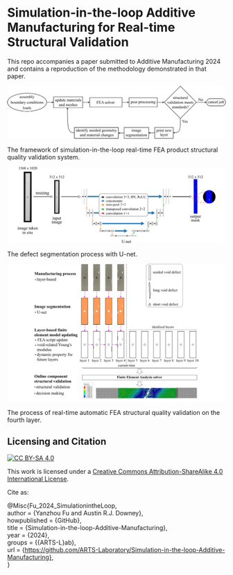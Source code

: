 # Simulation-in-the-loop Additive Manufacturing for Real-time Structural Validation

This repo accompanies a paper submitted to Additive Manufacturing 2024 and contains a reproduction of the methodology demonstrated in that paper.

<p align="center">
<img src="Figures/simulation_in_the_loop.png" alt="framework of simulation-in-the-loop " width="600"/>

The framework of simulation-in-the-loop real-time FEA product structural quality validation system.
</p>

<p align="center">
<img src="Figures/image_segmentation.png" alt="defect segmentation" width="600"/>

The defect segmentation process with U-net.
</p>

<p align="center">
<img src="Figures/architecture.png" alt="process of real-time automatic FEA structural quality validation" width="600"/>

The process of real-time automatic FEA structural quality validation on the fourth layer.
</p>

## Licensing and Citation

[![CC BY-SA 4.0][cc-by-sa-shield]][cc-by-sa]

This work is licensed under a
[Creative Commons Attribution-ShareAlike 4.0 International License][cc-by-sa].

[cc-by-sa]: http://creativecommons.org/licenses/by-sa/4.0/
[cc-by-sa-image]: https://licensebuttons.net/l/by-sa/4.0/88x31.png
[cc-by-sa-shield]: https://img.shields.io/badge/License-CC%20BY--SA%204.0-lightgrey.svg


Cite as:

@Misc{Fu_2024_SimulationintheLoop,   
  author = {Yanzhou Fu and Austin R.J. Downey},   
  howpublished = {GitHub},  
  title  = {Simulation-in-the-loop-Additive-Manufacturing},   
  year   = {2024},  
  groups = {{ARTS-L}ab},    
  url    = {https://github.com/ARTS-Laboratory/Simulation-in-the-loop-Additive-Manufacturing},    
}
